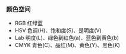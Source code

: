 ### 颜色空间
- RGB  红绿蓝
- HSV  色调(H)、饱和度(S)、是明度(V)
- Lab  明度(L)、绿色到红色(a)、蓝色到黄色(b)
- CMYK  青色(C)、品红(M)、黄色(Y)、黑色(K)